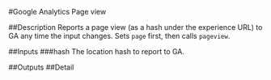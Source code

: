 #Google Analytics Page view

##Description
Reports a page view (as a hash under the experience URL) to GA any time the input changes. Sets `page` first, then calls `pageview`.

##Inputs
###hash
The location hash to report to GA.

##Outputs
##Detail

